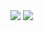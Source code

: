 <picture>
  <source
    srcset="https://github-readme-stats-kennyrao.vercel.app/api?username=KennyRao&show_icons=true&count_private=true&theme=dark"
    media="(prefers-color-scheme: dark)"
  />
  <source
    srcset="https://github-readme-stats-kennyrao.vercel.app/api?username=KennyRao&show_icons=true&count_private=true"
    media="(prefers-color-scheme: light), (prefers-color-scheme: no-preference)"
  />
  <img src="https://github-readme-stats-kennyrao.vercel.app/api?username=KennyRao&show_icons=true&count_private=true" />
</picture>

<picture>
  <source
    srcset="https://github-readme-stats-kennyrao.vercel.app/api/top-langs/?username=KennyRao&langs_count=20&hide=ShaderLab%2CASP.NET%2CHLSL%2CRich%20Text%20Format&theme=dark"
    media="(prefers-color-scheme: dark)"
  />
  <source
    srcset="https://github-readme-stats-kennyrao.vercel.app/api/top-langs/?username=KennyRao&langs_count=20&hide=ShaderLab%2CASP.NET%2CHLSL%2CRich%20Text%20Format"
    media="(prefers-color-scheme: light), (prefers-color-scheme: no-preference)"
  />
  <img src="https://github-readme-stats-kennyrao.vercel.app/api/top-langs/?username=KennyRao&langs_count=20&hide=ShaderLab%2CASP.NET%2CHLSL%2CRich%20Text%20Format" />
</picture>
